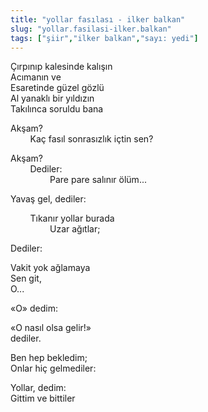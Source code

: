```yaml
---
title: "yollar fasılası - ilker balkan"
slug: "yollar.fasilasi-ilker.balkan"
tags: ["şiir","ilker balkan","sayı: yedi"]
---
```

Çırpınıp kalesinde kalışın    
Acımanın ve  
Esaretinde güzel gözlü  
Al yanaklı bir yıldızın  
Takılınca soruldu bana

Akşam?  
        Kaç fasıl sonrasızlık içtin sen?

Akşam?  
        Dediler:  
                Pare pare salınır ölüm...

Yavaş gel, dediler:

        Tıkanır yollar burada  
                Uzar ağıtlar;

Dediler:

Vakit yok ağlamaya  
Sen git,  
O...

«O» dedim:

«O nasıl olsa gelir!»  
dediler.

Ben hep bekledim;  
Onlar hiç gelmediler:

Yollar, dedim:  
Gittim ve bittiler
